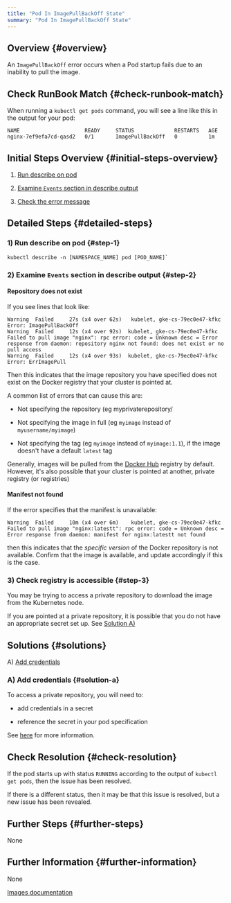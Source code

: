 ```yaml
---
title: "Pod In ImagePullBackOff State"
summary: "Pod In ImagePullBackOff State"
---
```


## Overview {#overview}

An `ImagePullBackOff` error occurs when a Pod startup fails due to an inability to pull the image.

## Check RunBook Match {#check-runbook-match}

When running a `kubectl get pods` command, you will see a line like this in the output for your pod:

```
NAME                     READY     STATUS             RESTARTS   AGE
nginx-7ef9efa7cd-qasd2   0/1       ImagePullBackOff   0          1m
```

## Initial Steps Overview {#initial-steps-overview}

1) [Run describe on pod](#step-1)

2) [Examine `Events` section in describe output](#step-2)

3) [Check the error message](#step-3)

## Detailed Steps {#detailed-steps}

### 1) Run describe on pod {#step-1}

```
kubectl describe -n [NAMESPACE_NAME] pod [POD_NAME]`
```

### 2) Examine `Events` section in describe output {#step-2}

#### Repository does not exist

If you see lines that look like:

```
Warning  Failed     27s (x4 over 62s)   kubelet, gke-cs-79ec0e47-kfkc  Error: ImagePullBackOff
Warning  Failed     12s (x4 over 92s)  kubelet, gke-cs-79ec0e47-kfkc  Failed to pull image "nginx": rpc error: code = Unknown desc = Error response from daemon: repository nginx not found: does not exist or no pull access
Warning  Failed     12s (x4 over 93s)  kubelet, gke-cs-79ec0e47-kfkc  Error: ErrImagePull
  ```

Then this indicates that the image repository you have specified does not exist on the Docker registry that your cluster is pointed at.

A common list of errors that can cause this are:

- Not specifying the repository (eg myprivaterepository/

- Not specifying the image in full (eg `myimage` instead of `myusername/myimage`)

- Not specifying the tag (eg `myimage` instead of `myimage:1.1`), if the image doesn't have a default `latest` tag

Generally, images will be pulled from the [Docker Hub](https://hub.docker.com/) registry by default. However, it's also possible that your cluster is pointed at another, private registry (or registries)

#### Manifest not found

If the error specifies that the manifest is unavailable:

```
Warning  Failed     10m (x4 over 6m)    kubelet, gke-cs-79ec0e47-kfkc  Failed to pull image "nginx:latestt": rpc error: code = Unknown desc = Error response from daemon: manifest for nginx:latestt not found
```

then this indicates that the _specific version_ of the Docker repository is not available. Confirm that the image is available, and update accordingly if this is the case.


### 3) Check registry is accessible {#step-3}

You may be trying to access a private repository to download the image from the Kubernetes node.

If you are pointed at a private repository, it is possible that you do not have an appropriate secret set up. See [Solution A)](#solution-a)

## Solutions {#solutions}

A) [Add credentials](#solution-a)

### A) Add credentials {#solution-a}

To access a private repository, you will need to:

- add credentials in a secret

- reference the secret in your pod specification

See [here](https://kubernetes.io/docs/concepts/containers/images/#referring-to-an-imagepullsecrets-on-a-pod) for more information.

## Check Resolution {#check-resolution}

If the pod starts up with status `RUNNING` according to the output of `kubectl get pods`, then the issue has been resolved.

If there is a different status, then it may be that this issue is resolved, but a new issue has been revealed.

## Further Steps {#further-steps}

None

## Further Information {#further-information}

None

[Images documentation](https://kubernetes.io/docs/concepts/containers/images)
